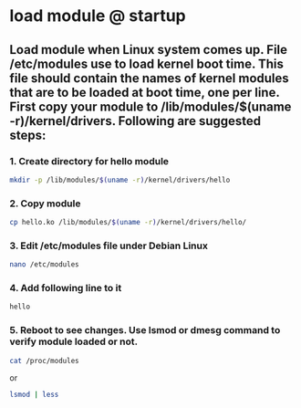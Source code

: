 # load module @ startup

## Load module when Linux system comes up. File /etc/modules use to load kernel boot time. This file should contain the names of kernel modules that are to be loaded at boot time, one per line. First copy your module to /lib/modules/$(uname -r)/kernel/drivers. Following are suggested steps:

### 1. Create directory for hello module

 ```bash
mkdir -p /lib/modules/$(uname -r)/kernel/drivers/hello
```

### 2. Copy module

 ```bash
cp hello.ko /lib/modules/$(uname -r)/kernel/drivers/hello/
```

### 3. Edit /etc/modules file under Debian Linux

 ```bash
nano /etc/modules
```

### 4.  Add following line to it

 ```bash
hello
```

### 5. Reboot to see changes. Use lsmod or dmesg command to verify module loaded or not.

 ```bash
cat /proc/modules
```
or
 ```bash
lsmod | less
```